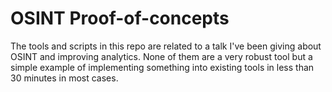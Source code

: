 OSINT Proof-of-concepts
=========

The tools and scripts in this repo are related to a talk I've been giving about OSINT and improving analytics. None of them are a very robust tool but a simple example of implementing something into existing tools in less than 30 minutes in most cases. 


